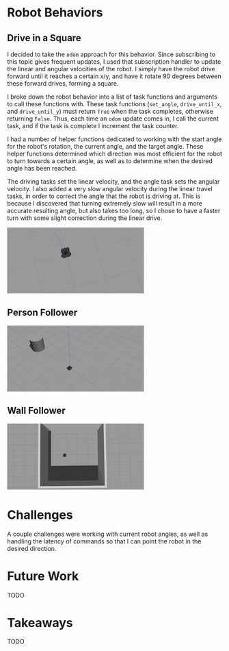 # Robot Behaviors

## Drive in a Square

I decided to take the `odom` approach for this behavior. Since subscribing to this topic gives frequent updates, I used that subscription handler to update the linear and angular velocities of the robot. I simply have the robot drive forward until it reaches a certain x/y, and have it rotate 90 degrees between these forward drives, forming a square.

I broke down the robot behavior into a list of task functions and arguments to call these functions with. These task functions (`set_angle`, `drive_until_x`, and `drive_until_y`) must return `True` when the task completes, otherwise returning `False`. Thus, each time an `odom` update comes in, I call the current task, and if the task is complete I increment the task counter.

I had a number of helper functions dedicated to working with the start angle for the robot's rotation, the current angle, and the target angle. These helper functions determined which direction was most efficient for the robot to turn towards a certain angle, as well as to determine when the desired angle has been reached.

The driving tasks set the linear velocity, and the angle task sets the angular velocity. I also added a very slow angular velocity during the linear travel tasks, in order to correct the angle that the robot is driving at. This is because I discovered that turning extremely slow will result in a more accurate resulting angle, but also takes too long, so I chose to have a faster turn with some slight correction during the linear drive.

![Robot](https://github.com/Loonride/warmup_project/raw/main/gifs/drive_square.gif)

## Person Follower

![Robot](https://github.com/Loonride/warmup_project/raw/main/gifs/person_follower.gif)

## Wall Follower

![Robot](https://github.com/Loonride/warmup_project/raw/main/gifs/wall_follower.gif)

# Challenges

A couple challenges were working with current robot angles, as well as handling the latency of commands so that I can point the robot in the desired direction.

# Future Work

TODO

# Takeaways

TODO

